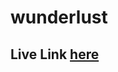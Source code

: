 # wunderlust
 
<h2>Live Link <a href="https://thiggin7.github.io/wunderlust/wunderlust-majora.html">here</a></h2>
